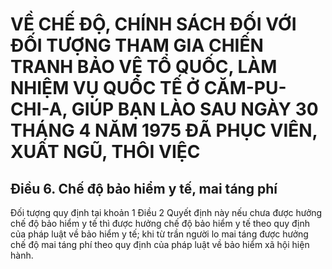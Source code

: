 # VỀ CHẾ ĐỘ, CHÍNH SÁCH ĐỐI VỚI ĐỐI TƯỢNG THAM GIA CHIẾN TRANH BẢO VỆ TỔ QUỐC, LÀM NHIỆM VỤ QUỐC TẾ Ở CĂM-PU-CHI-A, GIÚP BẠN LÀO SAU NGÀY 30 THÁNG 4 NĂM 1975 ĐÃ PHỤC VIÊN, XUẤT NGŨ, THÔI VIỆC

## Điều 6. Chế độ bảo hiểm y tế, mai táng phí  
Đối tượng quy định tại khoản 1 Điều 2 Quyết định này nếu chưa được hưởng chế độ bảo hiểm y tế thì được hưởng chế độ bảo hiểm y tế theo quy định của pháp luật về bảo hiểm y tế; khi từ trần người lo mai táng được hưởng chế độ mai táng phí theo quy định của pháp luật về bảo hiểm xã hội hiện hành.